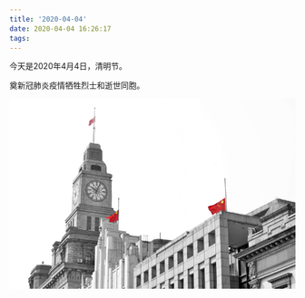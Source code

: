 ```yaml
---
title: '2020-04-04'
date: 2020-04-04 16:26:17
tags:
---
```


今天是2020年4月4日，清明节。

奠新冠肺炎疫情牺牲烈士和逝世同胞。

![img](2020-04-04-2020-04-04/MAIN202004041335000249964119056.jpg)